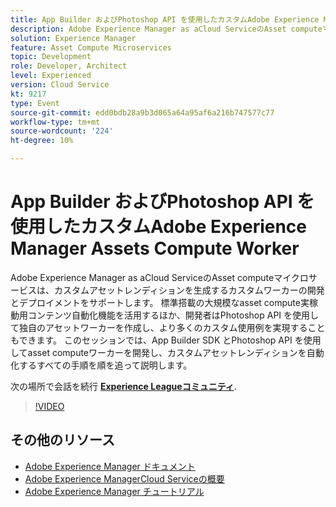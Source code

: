 ```yaml
---
title: App Builder およびPhotoshop API を使用したカスタムAdobe Experience Manager Assets Compute Worker
description: Adobe Experience Manager as aCloud ServiceのAsset computeマイクロサービスは、カスタムアセットレンディションを生成するカスタムワーカーの開発とデプロイメントをサポートします。 標準搭載の大規模なasset compute実稼動用コンテンツ自動化機能を活用するほか、開発者はPhotoshop API を使用して独自のアセットワーカーを作成し、より多くのカスタム使用例を実現することもできます。 このセッションでは、App Builder SDK とPhotoshop API を使用してasset computeワーカーを開発し、カスタムアセットレンディションを自動化するすべての手順を順を追って説明します。
solution: Experience Manager
feature: Asset Compute Microservices
topic: Development
role: Developer, Architect
level: Experienced
version: Cloud Service
kt: 9217
type: Event
source-git-commit: edd0bdb28a9b3d065a64a95af6a216b747577c77
workflow-type: tm+mt
source-wordcount: '224'
ht-degree: 10%

---
```


# App Builder およびPhotoshop API を使用したカスタムAdobe Experience Manager Assets Compute Worker

Adobe Experience Manager as aCloud ServiceのAsset computeマイクロサービスは、カスタムアセットレンディションを生成するカスタムワーカーの開発とデプロイメントをサポートします。 標準搭載の大規模なasset compute実稼動用コンテンツ自動化機能を活用するほか、開発者はPhotoshop API を使用して独自のアセットワーカーを作成し、より多くのカスタム使用例を実現することもできます。 このセッションでは、App Builder SDK とPhotoshop API を使用してasset computeワーカーを開発し、カスタムアセットレンディションを自動化するすべての手順を順を追って説明します。

次の場所で会話を続行 **[Experience Leagueコミュニティ](https://adobe.ly/3F6f5sG)**.

>[!VIDEO](https://video.tv.adobe.com/v/337769/?quality=12&learn=on&hidetitle=true)

## その他のリソース

- [Adobe Experience Manager ドキュメント](https://experienceleague.adobe.com/docs/experience-manager-cloud-service.html?lang=ja)
- [Adobe Experience ManagerCloud Serviceの概要](https://experienceleague.adobe.com/docs/experience-manager-cloud-service/overview/home.html?lang=ja)
- [Adobe Experience Manager チュートリアル](https://experienceleague.adobe.com/docs/experience-manager-tutorials.html?lang=ja)
